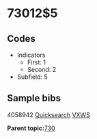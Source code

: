 # 73012$5

## Codes

-   Indicators
    -   First: 1
    -   Second: 2
-   Subfield: 5

## Sample bibs

4058942 [Quicksearch](https://search.library.yale.edu/catalog/4058942) [VXWS](http://prodorbis.library.yale.edu:7014/vxws/GetHoldingsService?bibId=4058942)

**Parent topic:**[730](../../tags/730/730.md)

